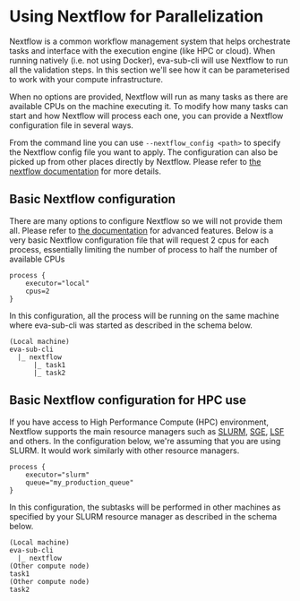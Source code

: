 # Using Nextflow for Parallelization  

Nextflow is a common workflow management system that helps orchestrate tasks and interface with the execution engine (like HPC or cloud). When running natively (i.e. not using Docker), eva-sub-cli will use Nextflow to run all the validation steps. In this section we'll see how it can be parameterised to work with your compute infrastructure.

When no options are provided, Nextflow will run as many tasks as there are available CPUs on the machine executing it. To modify how many tasks can start and how Nextflow will process each one, you can provide a Nextflow configuration file in several ways.

From the command line you can use `--nextflow_config <path>` to specify the Nextflow config file you want to apply. The configuration can also be picked up from other places directly by Nextflow. Please refer to [the nextflow documentation](https://www.nextflow.io/docs/latest/config.html) for more details.

## Basic Nextflow configuration

There are many options to configure Nextflow so we will not provide them all. Please refer to [the documentation](https://www.nextflow.io/docs/latest/reference/config.html) for advanced features.
Below is a very basic Nextflow configuration file that will request 2 cpus for each process, essentially limiting the number of process to half the number of available CPUs 
```
process {
    executor="local"
    cpus=2
}
```
In this configuration, all the process will be running on the same machine where eva-sub-cli was started as described in the schema below.
```
(Local machine)
eva-sub-cli
  |_ nextflow
      |_ task1
      |_ task2
```

## Basic Nextflow configuration for HPC use

If you have access to High Performance Compute (HPC) environment, Nextflow supports the main resource managers such as [SLURM](https://www.nextflow.io/docs/latest/executor.html#slurm), [SGE](https://www.nextflow.io/docs/latest/executor.html#sge), [LSF](https://www.nextflow.io/docs/latest/executor.html#lsf) and others.
In the configuration below, we're assuming that you are using SLURM. It would work similarly with other resource managers.
```
process {
    executor="slurm"
    queue="my_production_queue"
}
```

In this configuration, the subtasks will be performed in other machines as specified by your SLURM resource manager as described in the schema below.
```
(Local machine)
eva-sub-cli
  |_ nextflow
(Other compute node)
task1
(Other compute node)
task2
```
